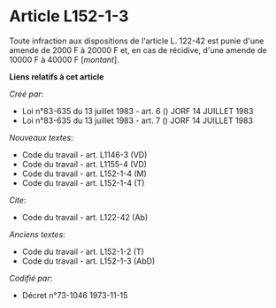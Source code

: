 # Article L152-1-3

Toute infraction aux dispositions de l'article L. 122-42 est punie d'une amende de 2000 F à 20000 F et, en cas de récidive,
d'une amende de 10000 F à 40000 F [*montant*].

**Liens relatifs à cet article**

_Créé par_:

  - Loi n°83-635 du 13 juillet 1983 - art. 6 () JORF 14 JUILLET 1983
  - Loi n°83-635 du 13 juillet 1983 - art. 7 () JORF 14 JUILLET 1983

_Nouveaux textes_:

  - Code du travail - art. L1146-3 (VD)
  - Code du travail - art. L1155-4 (VD)
  - Code du travail - art. L152-1-4 (M)
  - Code du travail - art. L152-1-4 (T)

_Cite_:

  - Code du travail - art. L122-42 (Ab)

_Anciens textes_:

  - Code du travail - art. L152-1-2 (T)
  - Code du travail - art. L152-1-3 (AbD)

_Codifié par_:

  - Décret n°73-1046 1973-11-15
